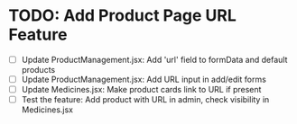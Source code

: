 # TODO: Add Product Page URL Feature

- [ ] Update ProductManagement.jsx: Add 'url' field to formData and default products
- [ ] Update ProductManagement.jsx: Add URL input in add/edit forms
- [ ] Update Medicines.jsx: Make product cards link to URL if present
- [ ] Test the feature: Add product with URL in admin, check visibility in Medicines.jsx
